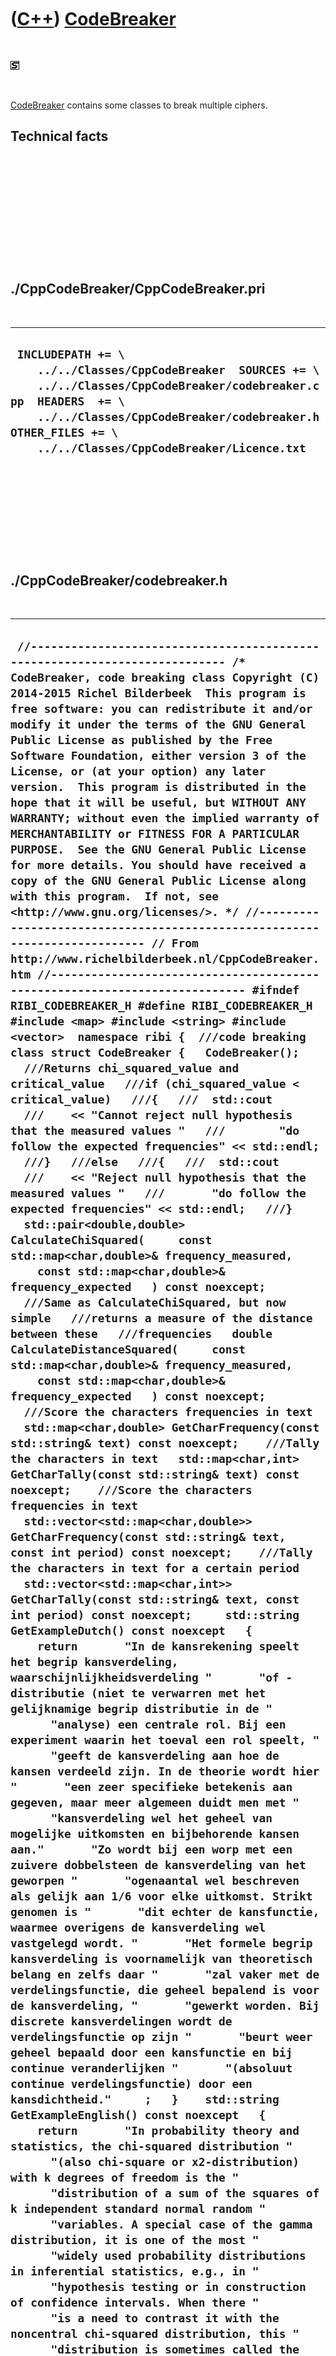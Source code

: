 



 

 

 

 

 

([C++](Cpp.htm)) [CodeBreaker](CppCodeBreaker.htm)
==================================================

 

![STL](PicStl.png)

 

[CodeBreaker](CppCodeBreaker.htm) contains some classes to break
multiple ciphers.

Technical facts
---------------

 

 

 

 

 

 

./CppCodeBreaker/CppCodeBreaker.pri
-----------------------------------

 

  --------------------------------------------------------------------------------------------------------------------------------------------------------------------------------------------------------------------------------------------------
  ` INCLUDEPATH += \     ../../Classes/CppCodeBreaker  SOURCES += \     ../../Classes/CppCodeBreaker/codebreaker.cpp  HEADERS  += \     ../../Classes/CppCodeBreaker/codebreaker.h  OTHER_FILES += \     ../../Classes/CppCodeBreaker/Licence.txt`
  --------------------------------------------------------------------------------------------------------------------------------------------------------------------------------------------------------------------------------------------------

 

 

 

 

 

./CppCodeBreaker/codebreaker.h
------------------------------

 

  ----------------------------------------------------------------------------------------------------------------------------------------------------------------------------------------------------------------------------------------------------------------------------------------------------------------------------------------------------------------------------------------------------------------------------------------------------------------------------------------------------------------------------------------------------------------------------------------------------------------------------------------------------------------------------------------------------------------------------------------------------------------------------------------------------------------------------------------------------------------------------------------------------------------------------------------------------------------------------------------------------------------------------------------------------------------------------------------------------------------------------------------------------------------------------------------------------------------------------------------------------------------------------------------------------------------------------------------------------------------------------------------------------------------------------------------------------------------------------------------------------------------------------------------------------------------------------------------------------------------------------------------------------------------------------------------------------------------------------------------------------------------------------------------------------------------------------------------------------------------------------------------------------------------------------------------------------------------------------------------------------------------------------------------------------------------------------------------------------------------------------------------------------------------------------------------------------------------------------------------------------------------------------------------------------------------------------------------------------------------------------------------------------------------------------------------------------------------------------------------------------------------------------------------------------------------------------------------------------------------------------------------------------------------------------------------------------------------------------------------------------------------------------------------------------------------------------------------------------------------------------------------------------------------------------------------------------------------------------------------------------------------------------------------------------------------------------------------------------------------------------------------------------------------------------------------------------------------------------------------------------------------------------------------------------------------------------------------------------------------------------------------------------------------------------------------------------------------------------------------------------------------------------------------------------------------------------------------------------------------------------------------------------------------------------------------------------------------------------------------------------------------------------------------------------------------------------------------------------------------------------------------------------------------------------------------------------------------------------------------------------------------------------------------------------------------------------------------------------------------------------------------------------------------------------------------------------------------------------------------------------------------------------------------------------------------------------------------------------------------------------------------------------------------------------------------------------------------------------------------------------------------------------------------------------------------------------------------------------------------------------------------------------------------------------------------------------------------------------------------------------------------------------------------------------------------------------------------------------------------------------------------------------------------------------------------------------------------------------------------------------------------------------------------------------------------------------------------------------------------------------------------------------------------------------------------------------------------------------------------------------------------------------------------------------------------------------------------------------------------------------------------------------------------------------------------------------------------------------------------------------------------------------------------------------------------------------------------------------------------------------------------------------------------------------------------------------------------------------------------------------------------------------------------------------------------------------------------------------------------------------------------------------------------------------------------------------------------------------------------------------------------------------------------------------------------------------------------------------------------------------------------------------------------------------------------------------
  ` //--------------------------------------------------------------------------- /* CodeBreaker, code breaking class Copyright (C) 2014-2015 Richel Bilderbeek  This program is free software: you can redistribute it and/or modify it under the terms of the GNU General Public License as published by the Free Software Foundation, either version 3 of the License, or (at your option) any later version.  This program is distributed in the hope that it will be useful, but WITHOUT ANY WARRANTY; without even the implied warranty of MERCHANTABILITY or FITNESS FOR A PARTICULAR PURPOSE.  See the GNU General Public License for more details. You should have received a copy of the GNU General Public License along with this program.  If not, see <http://www.gnu.org/licenses/>. */ //--------------------------------------------------------------------------- // From http://www.richelbilderbeek.nl/CppCodeBreaker.htm //--------------------------------------------------------------------------- #ifndef RIBI_CODEBREAKER_H #define RIBI_CODEBREAKER_H  #include <map> #include <string> #include <vector>  namespace ribi {  ///code breaking class struct CodeBreaker {   CodeBreaker();    ///Returns chi_squared_value and critical_value   ///if (chi_squared_value < critical_value)   ///{   ///  std::cout   ///    << "Cannot reject null hypothesis that the measured values "   ///        "do follow the expected frequencies" << std::endl;   ///}   ///else   ///{   ///  std::cout   ///    << "Reject null hypothesis that the measured values "   ///       "do follow the expected frequencies" << std::endl;   ///}   std::pair<double,double> CalculateChiSquared(     const std::map<char,double>& frequency_measured,     const std::map<char,double>& frequency_expected   ) const noexcept;    ///Same as CalculateChiSquared, but now simple   ///returns a measure of the distance between these   ///frequencies   double CalculateDistanceSquared(     const std::map<char,double>& frequency_measured,     const std::map<char,double>& frequency_expected   ) const noexcept;    ///Score the characters frequencies in text   std::map<char,double> GetCharFrequency(const std::string& text) const noexcept;    ///Tally the characters in text   std::map<char,int> GetCharTally(const std::string& text) const noexcept;    ///Score the characters frequencies in text   std::vector<std::map<char,double>> GetCharFrequency(const std::string& text, const int period) const noexcept;    ///Tally the characters in text for a certain period   std::vector<std::map<char,int>> GetCharTally(const std::string& text, const int period) const noexcept;     std::string GetExampleDutch() const noexcept   {     return       "In de kansrekening speelt het begrip kansverdeling, waarschijnlijkheidsverdeling "       "of -distributie (niet te verwarren met het gelijknamige begrip distributie in de "       "analyse) een centrale rol. Bij een experiment waarin het toeval een rol speelt, "       "geeft de kansverdeling aan hoe de kansen verdeeld zijn. In de theorie wordt hier "       "een zeer specifieke betekenis aan gegeven, maar meer algemeen duidt men met "       "kansverdeling wel het geheel van mogelijke uitkomsten en bijbehorende kansen aan."       "Zo wordt bij een worp met een zuivere dobbelsteen de kansverdeling van het geworpen "       "ogenaantal wel beschreven als gelijk aan 1/6 voor elke uitkomst. Strikt genomen is "       "dit echter de kansfunctie, waarmee overigens de kansverdeling wel vastgelegd wordt. "       "Het formele begrip kansverdeling is voornamelijk van theoretisch belang en zelfs daar "       "zal vaker met de verdelingsfunctie, die geheel bepalend is voor de kansverdeling, "       "gewerkt worden. Bij discrete kansverdelingen wordt de verdelingsfunctie op zijn "       "beurt weer geheel bepaald door een kansfunctie en bij continue veranderlijken "       "(absoluut continue verdelingsfunctie) door een kansdichtheid."     ;   }    std::string GetExampleEnglish() const noexcept   {     return       "In probability theory and statistics, the chi-squared distribution "       "(also chi-square or x2-distribution) with k degrees of freedom is the "       "distribution of a sum of the squares of k independent standard normal random "       "variables. A special case of the gamma distribution, it is one of the most "       "widely used probability distributions in inferential statistics, e.g., in "       "hypothesis testing or in construction of confidence intervals. When there "       "is a need to contrast it with the noncentral chi-squared distribution, this "       "distribution is sometimes called the central chi-squared distribution. The "       "chi-squared distribution is used in the common chi-squared tests for goodness "       "of fit of an observed distribution to a theoretical one, the independence of two "       "criteria of classification of qualitative data, and in confidence interval "       "estimation for a population standard deviation of a normal distribution from "       "a sample standard deviation. Many other statistical tests also use this "       "distribution, like Friedman's analysis of variance by ranks.";   }    std::map<char,double> GetLetterFrequencyDutch() const noexcept;   static std::map<char,double> GetLetterFrequencyEnglish() noexcept;    static std::string GetVersion() noexcept;   static std::vector<std::string> GetVersionHistory() noexcept;    int GuessCaesarCipherKey(     const std::string& secret_text,     const std::map<char,double>& expected_char_frequency = GetLetterFrequencyEnglish()     ) const noexcept;    int GuessVigenereCipherKeyLength(const std::string& secret_text) const noexcept;    private:   std::vector<double> CalculateRelativeError(     const std::vector<double>& frequency_measured,     const std::vector<double>& frequency_expected   ) const noexcept;    #ifndef NDEBUG   static void Test() noexcept;   #endif };  } //~namespace ribi  #endif // RIBI_CODEBREAKER_H`
  ----------------------------------------------------------------------------------------------------------------------------------------------------------------------------------------------------------------------------------------------------------------------------------------------------------------------------------------------------------------------------------------------------------------------------------------------------------------------------------------------------------------------------------------------------------------------------------------------------------------------------------------------------------------------------------------------------------------------------------------------------------------------------------------------------------------------------------------------------------------------------------------------------------------------------------------------------------------------------------------------------------------------------------------------------------------------------------------------------------------------------------------------------------------------------------------------------------------------------------------------------------------------------------------------------------------------------------------------------------------------------------------------------------------------------------------------------------------------------------------------------------------------------------------------------------------------------------------------------------------------------------------------------------------------------------------------------------------------------------------------------------------------------------------------------------------------------------------------------------------------------------------------------------------------------------------------------------------------------------------------------------------------------------------------------------------------------------------------------------------------------------------------------------------------------------------------------------------------------------------------------------------------------------------------------------------------------------------------------------------------------------------------------------------------------------------------------------------------------------------------------------------------------------------------------------------------------------------------------------------------------------------------------------------------------------------------------------------------------------------------------------------------------------------------------------------------------------------------------------------------------------------------------------------------------------------------------------------------------------------------------------------------------------------------------------------------------------------------------------------------------------------------------------------------------------------------------------------------------------------------------------------------------------------------------------------------------------------------------------------------------------------------------------------------------------------------------------------------------------------------------------------------------------------------------------------------------------------------------------------------------------------------------------------------------------------------------------------------------------------------------------------------------------------------------------------------------------------------------------------------------------------------------------------------------------------------------------------------------------------------------------------------------------------------------------------------------------------------------------------------------------------------------------------------------------------------------------------------------------------------------------------------------------------------------------------------------------------------------------------------------------------------------------------------------------------------------------------------------------------------------------------------------------------------------------------------------------------------------------------------------------------------------------------------------------------------------------------------------------------------------------------------------------------------------------------------------------------------------------------------------------------------------------------------------------------------------------------------------------------------------------------------------------------------------------------------------------------------------------------------------------------------------------------------------------------------------------------------------------------------------------------------------------------------------------------------------------------------------------------------------------------------------------------------------------------------------------------------------------------------------------------------------------------------------------------------------------------------------------------------------------------------------------------------------------------------------------------------------------------------------------------------------------------------------------------------------------------------------------------------------------------------------------------------------------------------------------------------------------------------------------------------------------------------------------------------------------------------------------------------------------------------------------------------------------------------------

 

 

 

 

 

./CppCodeBreaker/codebreaker.cpp
--------------------------------

 

  ------------------------------------------------------------------------------------------------------------------------------------------------------------------------------------------------------------------------------------------------------------------------------------------------------------------------------------------------------------------------------------------------------------------------------------------------------------------------------------------------------------------------------------------------------------------------------------------------------------------------------------------------------------------------------------------------------------------------------------------------------------------------------------------------------------------------------------------------------------------------------------------------------------------------------------------------------------------------------------------------------------------------------------------------------------------------------------------------------------------------------------------------------------------------------------------------------------------------------------------------------------------------------------------------------------------------------------------------------------------------------------------------------------------------------------------------------------------------------------------------------------------------------------------------------------------------------------------------------------------------------------------------------------------------------------------------------------------------------------------------------------------------------------------------------------------------------------------------------------------------------------------------------------------------------------------------------------------------------------------------------------------------------------------------------------------------------------------------------------------------------------------------------------------------------------------------------------------------------------------------------------------------------------------------------------------------------------------------------------------------------------------------------------------------------------------------------------------------------------------------------------------------------------------------------------------------------------------------------------------------------------------------------------------------------------------------------------------------------------------------------------------------------------------------------------------------------------------------------------------------------------------------------------------------------------------------------------------------------------------------------------------------------------------------------------------------------------------------------------------------------------------------------------------------------------------------------------------------------------------------------------------------------------------------------------------------------------------------------------------------------------------------------------------------------------------------------------------------------------------------------------------------------------------------------------------------------------------------------------------------------------------------------------------------------------------------------------------------------------------------------------------------------------------------------------------------------------------------------------------------------------------------------------------------------------------------------------------------------------------------------------------------------------------------------------------------------------------------------------------------------------------------------------------------------------------------------------------------------------------------------------------------------------------------------------------------------------------------------------------------------------------------------------------------------------------------------------------------------------------------------------------------------------------------------------------------------------------------------------------------------------------------------------------------------------------------------------------------------------------------------------------------------------------------------------------------------------------------------------------------------------------------------------------------------------------------------------------------------------------------------------------------------------------------------------------------------------------------------------------------------------------------------------------------------------------------------------------------------------------------------------------------------------------------------------------------------------------------------------------------------------------------------------------------------------------------------------------------------------------------------------------------------------------------------------------------------------------------------------------------------------------------------------------------------------------------------------------------------------------------------------------------------------------------------------------------------------------------------------------------------------------------------------------------------------------------------------------------------------------------------------------------------------------------------------------------------------------------------------------------------------------------------------------------------------------------------------------------------------------------------------------------------------------------------------------------------------------------------------------------------------------------------------------------------------------------------------------------------------------------------------------------------------------------------------------------------------------------------------------------------------------------------------------------------------------------------------------------------------------------------------------------------------------------------------------------------------------------------------------------------------------------------------------------------------------------------------------------------------------------------------------------------------------------------------------------------------------------------------------------------------------------------------------------------------------------------------------------------------------------------------------------------------------------------------------------------------------------------------------------------------------------------------------------------------------------------------------------------------------------------------------------------------------------------------------------------------------------------------------------------------------------------------------------------------------------------------------------------------------------------------------------------------------------------------------------------------------------------------------------------------------------------------------------------------------------------------------------------------------------------------------------------------------------------------------------------------------------------------------------------------------------------------------------------------------------------------------------------------------------------------------------------------------------------------------------------------------------------------------------------------------------------------------------------------------------------------------------------------------------------------------------------------------------------------------------------------------------------------------------------------------------------------------------------------------------------------------------------------------------------------------------------------------------------------------------------------------------------------------------------------------------------------------------------------------------------------------------------------------------------------------------------------------------------------------------------------------------------------------------------------------------------------------------------------------------------------------------------------------------------------------------------------------------------------------------------------------------------------------------------------------------------------------------------------------------------------------------------------------------------------------------------------------------------------------------------------------------------------------------------------------------------------------------------------------------------------------------------------------------------------------------------------------------------------------------------------------------------------------------------------------------------------------------------------------------------------------------------------------------------------------------------------------------------------------------------------------------------------------------------------------------------------------------------------------------------------------------------------------------------------------------------------------------------------------------------------------------------------------------------------------------------------------------------------------------------------------------------------------------------------------------------------------------------------------------------------------------------------------------------------------------------------------------------------------------------------------------------------------------------------------------------------------------------------------------------------------------------------------------------------------------------------------------------------------------------------------------------------------------------------------------------------------------------------------------------------------------------------------------------------------------------------------------------------------------------------------------------------------------------------------------------------------------------------------------------------------------------------------------------------------------------------------------------------------------------------------------------------------------------------------------------------------------------------------------------------------------------------------------------------------------------------------------------------------------------------------------------------------------------------------------------------------------------------------------------------------------------------------------------------------------------------------------------------------------------------------------------------------------------------------------------------------------------------------------------------------------------------------------------------------------------------------------------------------------------------------------------------------------------------------------------------------------------------------------------------------------------------------------------------------------------------------------------------------------------------------------------------------------------------------------------------------------------------------------------------------------------------------------------------------------------------------------------------------------------------------------------------------------------------------------------------------------------------------------------------------------------------------------------------------------------------------------------------------------------------------------------------------------------------------------------------------------------------------------------------------------------------------------------------------------------------------------------------------------------------------------------------------------------------------------------------------------------------------------------------------------------------------------------------------------------------------------------------------------------------------------------------------------------------------------------------------------------------------------------------------------------------------------------------------------------------------------------------------------------------------------------------------------------------------------------------------------------------------------------------------------------------------------------------------------------------------------------------------------------------------------------------------------------------------------------------------------------------------------------------------------------------------------------------------------------------------------------------------------------------------------------------------------------------------------------------------------------------------------------------------------------------------------------------------------------------------------------------------------------------------------------------------------------------------------------------------------------------------------------------------------------------------------------------------------------------------------------------------------------------------------------------------------------------------------------------------------------------------------------------------------------------------------------------------------------------------------------------------------------------------------------------------------------------------------------------------------------------------------------------------------------------------------------------------------------------------------------------------------------------------------------------------------------------------------------------------------------------------------------------------------------------------------------------------------------------------------------------------------------------------------------------------------------------------------------------------------------------------------------------------------------------------------------------------------------------------------------------------------------------------------------------------------------------------------------------------------------------------------------------------------------------------------------------------------------------------------------------------------------------------------------------------------------------------------------------------------------------------------------------------------------------------------------------------------------------------------------------------------------------------------------------------------------------------------------------------------------------------------------------------------------------------------------------------------------------------------------------------------------------------------------------------------------------------------------------------------------------------------------------------------------------------------------------------------------------
  ` //--------------------------------------------------------------------------- /* CodeBreaker, code breaking class Copyright (C) 2014-2015 Richel Bilderbeek  This program is free software: you can redistribute it and/or modify it under the terms of the GNU General Public License as published by the Free Software Foundation, either version 3 of the License, or (at your option) any later version.  This program is distributed in the hope that it will be useful, but WITHOUT ANY WARRANTY; without even the implied warranty of MERCHANTABILITY or FITNESS FOR A PARTICULAR PURPOSE.  See the GNU General Public License for more details. You should have received a copy of the GNU General Public License along with this program.  If not, see <http://www.gnu.org/licenses/>. */ //--------------------------------------------------------------------------- // From http://www.richelbilderbeek.nl/CppCodeBreaker.htm //--------------------------------------------------------------------------- #include "codebreaker.h"  #include <algorithm> #include <cassert> #include <functional> #include <iostream> #include <stdexcept> #include <numeric> #include <vector>  #pragma GCC diagnostic push #pragma GCC diagnostic ignored "-Weffc++" #pragma GCC diagnostic ignored "-Wunused-local-typedefs" #include <boost/math/distributions/chi_squared.hpp>  #include "caesarcipher.h" #include "trace.h" #include "loopreader.h" #include "testtimer.h" #include "vigenerecipher.h" #pragma GCC diagnostic pop  ribi::CodeBreaker::CodeBreaker() {   #ifndef NDEBUG   Test();   #endif }  std::pair<double,double> ribi::CodeBreaker::CalculateChiSquared(   const std::map<char,double>& frequency_measured,   const std::map<char,double>& frequency_expected ) const noexcept {   const bool verbose{false};   std::vector<double> tally_expected;   std::vector<double> tally_measured;    for (char c = 'a'; c<='z'; ++c)   {     tally_measured.push_back(       frequency_measured.count(c) == 0       ? 0.0       : frequency_measured.find(c)->second     );     tally_expected.push_back(       frequency_expected.count(c) == 0       ? 0.0       : frequency_expected.find(c)->second     );   }   const std::vector<double> rel_error = CalculateRelativeError(tally_measured,tally_expected);   const int n_categories = 26;   assert(n_categories == static_cast<int>(tally_measured.size()));   assert(n_categories == static_cast<int>(tally_expected.size()));   assert(n_categories == static_cast<int>(rel_error.size()));   if (verbose)   {     for (std::size_t i=0; i!=n_categories; ++i)     {       std::cout         << tally_measured[i] << "\t"         << tally_expected[i] << "\t"         << rel_error[i] << "\n";     }   }    const double significance_level = 0.05;   const double chi_squared_value     = std::accumulate(rel_error.begin(),rel_error.end(),0.0);    const double degrees_of_freedom     = static_cast<double>(n_categories)     - 1.0 //We need to calculate the mean ourselves     - 1.0 //We need to calculate the standard deviation ourselves     - 1.0; //We need to calculate the sample size ourselves    boost::math::chi_squared_distribution<double> distribution(degrees_of_freedom);   const double critical_value     = boost::math::quantile(boost::math::complement(distribution, significance_level));   if (verbose)   {     std::cout       //<< "Mean size: " << mean       //<< "\nStdDev size: " << stdDev       << "\nSUM observer: "         << std::accumulate(tally_measured.begin(),tally_measured.end(), 0)       << "\nSUM expected: "         << std::accumulate(tally_expected.begin(),tally_expected.end(),0.0)       << "\nChi-square value: " << chi_squared_value       << "\nSignificance level: " << significance_level       << "\nDegrees of freedom: " << degrees_of_freedom       << "\nCritical value: " << critical_value << '\n';   }   return std::make_pair(chi_squared_value,critical_value); }  double ribi::CodeBreaker::CalculateDistanceSquared(   const std::map<char,double>& frequency_left,   const std::map<char,double>& frequency_right ) const noexcept {   std::vector<double> tally_left;   std::vector<double> tally_right;    for (char c = 'a'; c<='z'; ++c)   {     tally_left.push_back(       frequency_left.count(c) == 0       ? 0.0       : frequency_left.find(c)->second     );     tally_right.push_back(       frequency_right.count(c) == 0       ? 0.0       : frequency_right.find(c)->second     );   }   assert(tally_left.size() == tally_right.size());   const int size = static_cast<int>(tally_left.size());   double sum_squared = 0.0;   for (int i=0; i!=size; ++i)   {     const double d = tally_left[i] - tally_right[i];     const double d_squared = d * d;     sum_squared += d_squared;   }   return sum_squared; }  std::vector<double> ribi::CodeBreaker::CalculateRelativeError(   const std::vector<double>& frequency_measured,   const std::vector<double>& frequency_expected ) const noexcept {   assert(frequency_measured.size() == frequency_expected.size());   const std::size_t sz = frequency_measured.size();   std::vector<double> v(sz);   for (std::size_t i = 0; i!=sz; ++i)   {     const double obs = frequency_measured[i];     const double exp = frequency_expected[i];     #ifndef NDEBUG     if (exp == 0.0)     {       TRACE("ERROR");     }     #endif     assert(exp!=0.0);     v[i] = ((obs-exp)*(obs-exp))/exp;   }   return v; }  std::map<char,double> ribi::CodeBreaker::GetCharFrequency(const std::string& text) const noexcept {   const auto m(GetCharTally(text));   const int sum = std::accumulate(m.begin(),m.end(),0,     [](const int init, const std::pair<char,int>& p)     {       return init + p.second;     }   );   assert(sum > 0);   std::map<char,double> n;   for (const auto& p: m)   {     n.insert(std::make_pair(p.first, static_cast<double>(p.second) / static_cast<double>(sum)));   }   return n; }  std::map<char,int> ribi::CodeBreaker::GetCharTally(const std::string& text) const noexcept {   std::map<char,int> m;   for (const auto& c:text)   {     if (m.count(c) == 0) m.insert(std::make_pair(c,0));     ++m[c];   }   return m; }  std::vector<std::map<char,double>> ribi::CodeBreaker::GetCharFrequency(const std::string& text, const int period) const noexcept {   assert(period > 0);   std::vector<std::map<char,int>> v(GetCharTally(text,period));   std::vector<std::map<char,double>> w;   for (int i=0; i!=period; ++i)   {     const std::map<char,int>& m = v[i];     const int sum = std::accumulate(m.begin(),m.end(),0,       [](const int init, const std::pair<char,int>& p)       {         return init + p.second;       }     );     assert(sum > 0);     std::map<char,double> n;     for (const auto& p: m)     {       n.insert(std::make_pair(p.first, static_cast<double>(p.second) / static_cast<double>(sum)));     }     w.push_back(n);   }   return w; }  std::vector<std::map<char,int>> ribi::CodeBreaker::GetCharTally(const std::string& text, const int period) const noexcept {   assert(period > 0);   std::vector<std::map<char,int>> v(period);   const int length = static_cast<int>(text.size());    for (int i=0; i!=length; ++i)   {     const char c = text[i];     std::map<char,int>& m = v[i % period];     if (m.count(c) == 0) m.insert(std::make_pair(c,0));     {       ++m[c];     }   }   return v; }  std::map<char,double> ribi::CodeBreaker::GetLetterFrequencyDutch() const noexcept {   std::map<char,double> m;   m.insert(std::make_pair('a',0.0749));   m.insert(std::make_pair('b',0.0158));   m.insert(std::make_pair('c',0.0124));   m.insert(std::make_pair('d',0.0593));   m.insert(std::make_pair('e',0.1891));   m.insert(std::make_pair('f',0.0081));   m.insert(std::make_pair('g',0.0340));   m.insert(std::make_pair('h',0.0238));   m.insert(std::make_pair('i',0.0650));   m.insert(std::make_pair('j',0.0146));   m.insert(std::make_pair('k',0.0225));   m.insert(std::make_pair('l',0.0357));   m.insert(std::make_pair('m',0.0221));   m.insert(std::make_pair('n',0.1003));   m.insert(std::make_pair('o',0.0606));   m.insert(std::make_pair('p',0.0157));   m.insert(std::make_pair('q',0.00009));   m.insert(std::make_pair('r',0.0641));   m.insert(std::make_pair('s',0.0373));   m.insert(std::make_pair('t',0.0679));   m.insert(std::make_pair('u',0.0199));   m.insert(std::make_pair('v',0.0285));   m.insert(std::make_pair('w',0.0152));   m.insert(std::make_pair('x',0.00040));   m.insert(std::make_pair('y',0.00035));   m.insert(std::make_pair('z',0.0139));   return m; }  std::map<char,double> ribi::CodeBreaker::GetLetterFrequencyEnglish() noexcept {   std::map<char,double> m;   m.insert(std::make_pair('a',0.08167));   m.insert(std::make_pair('b',0.01492));   m.insert(std::make_pair('c',0.02782));   m.insert(std::make_pair('d',0.04253));   m.insert(std::make_pair('e',0.12702));   m.insert(std::make_pair('f',0.02228));   m.insert(std::make_pair('g',0.02015));   m.insert(std::make_pair('h',0.06094));   m.insert(std::make_pair('i',0.06966));   m.insert(std::make_pair('j',0.00153));   m.insert(std::make_pair('k',0.00772));   m.insert(std::make_pair('l',0.04025));   m.insert(std::make_pair('m',0.02406));   m.insert(std::make_pair('n',0.06749));   m.insert(std::make_pair('o',0.07507));   m.insert(std::make_pair('p',0.01929));   m.insert(std::make_pair('q',0.00095));   m.insert(std::make_pair('r',0.05987));   m.insert(std::make_pair('s',0.06327));   m.insert(std::make_pair('t',0.09056));   m.insert(std::make_pair('u',0.02758));   m.insert(std::make_pair('v',0.00978));   m.insert(std::make_pair('w',0.02360));   m.insert(std::make_pair('x',0.00150));   m.insert(std::make_pair('y',0.01974));   m.insert(std::make_pair('z',0.00074));   return m; }  std::string ribi::CodeBreaker::GetVersion() noexcept {   return "1.0"; }  std::vector<std::string> ribi::CodeBreaker::GetVersionHistory() noexcept {   return {     "2014-04-04: version 1.0: initial version"   }; }  int ribi::CodeBreaker::GuessCaesarCipherKey(   const std::string& secret_text,   const std::map<char,double>& expected_char_frequency   ) const noexcept {   const bool verbose{false};   std::vector<double> v;    for (int key=0; key!=26; ++key)   {     CaesarCipher c(key);     const std::string plain_text = c.Deencrypt(secret_text);     const auto p(       CalculateChiSquared(         GetCharFrequency(plain_text),         expected_char_frequency       )     );     v.push_back(p.first);   }   if (verbose)   {     for (int i=0; i!=26; ++i)     {       std::cout << i << ": " << v[i] << '\n';     }   }   //The lower the value the better   return std::distance(v.begin(),std::min_element(std::begin(v),std::end(v))); }  int ribi::CodeBreaker::GuessVigenereCipherKeyLength(const std::string& secret_text) const noexcept {   assert(secret_text.size() > 1);   const int text_length = static_cast<int>(secret_text.size());   TRACE(text_length);   std::vector<double> chi_squareds;   const int shortest_guess = 1;   for (int i=shortest_guess; i!=text_length; ++i)   {     //TRACE(i);     assert(i < text_length);     std::vector<double> chi_squared;     const std::vector<std::map<char,double>> m = GetCharFrequency(secret_text,i);     const int m_size = static_cast<int>(m.size());      for (int j=0; j!=m_size-1; ++j)     {       //TRACE(j);       assert(j >= 0);       assert(j < static_cast<int>(m.size()));       const std::map<char,double>& m_left = m[j];       //for (int k=j+1; k!=m_size; ++k)       const int k = j+1;       {         //TRACE(k);         assert(k >= 0);         assert(k < static_cast<int>(m.size()));         const std::map<char,double>& m_right = m[k];         chi_squared.push_back(CalculateDistanceSquared(m_left,m_right));       }     }     assert(!chi_squared.empty());     const double average       = std::accumulate(chi_squared.begin(),chi_squared.end(),0.0)       / static_cast<double>(chi_squared.size());     chi_squareds.push_back(average);   }   #ifndef NDEBUG   assert(text_length - shortest_guess == static_cast<int>(chi_squareds.size()));   for (int i=shortest_guess; i!=text_length; ++i)   {     assert(i - shortest_guess >= 0);     assert(i - shortest_guess < static_cast<int>(chi_squareds.size()));     TRACE(chi_squareds[i-shortest_guess]);   }   const int index = std::distance(     chi_squareds.begin(),     std::min_element(chi_squareds.begin(),chi_squareds.end())   );   const int key_length = index + shortest_guess;   TRACE(index);   TRACE(key_length);   #else   const int key_length = 1; //For now   #endif   return key_length; }  #ifndef NDEBUG void ribi::CodeBreaker::Test() noexcept {   {     static bool is_tested{false};     if (is_tested) return;     is_tested = true;   }   const CodeBreaker b;   //const bool verbose{false};   const TestTimer test_timer(__func__,__FILE__,1.0);   {     const auto p(       b.CalculateChiSquared(         b.GetCharFrequency(b.GetExampleEnglish()),         b.GetLetterFrequencyEnglish()       )     );     const double chi_squared_value = p.first;     const double critical_value = p.second;     assert(chi_squared_value < critical_value       && "Cannot reject null hypothesis that the measured values "          "do follow the expected frequencies"     );   }   {     const auto p(       b.CalculateChiSquared(         b.GetCharFrequency(b.GetExampleDutch()),         b.GetLetterFrequencyDutch()       )     );     const double chi_squared_value = p.first;     const double critical_value = p.second;     assert(chi_squared_value < critical_value       && "Cannot reject null hypothesis that the measured values "          "do follow the expected frequencies"     );   }   //Check that encrypted text has significantly different frequencies   //which fails for Caesar cipher   for (int i=0; i!=26; ++i)   {     CaesarCipher c(i);     const std::string text = c.Clean(b.GetExampleEnglish());     const std::string encrypted = c.Encrypt(text);     //TRACE(encrypted);      const auto p(       b.CalculateChiSquared(         b.GetCharFrequency(encrypted),         b.GetLetterFrequencyEnglish()       )     );     const double chi_squared_value = p.first;     const double critical_value = p.second;     assert(chi_squared_value < critical_value       && "Cannot reject null hypothesis that the measured values "          "do follow the expected frequencies"          "(as a Ceasar cipher on a short text is not conclusive enough)"     );   }   //Check that encrypted text has significantly different frequencies   //which fails for Vigenere cipher   for (int i=0; i!=26; ++i)   {     const int key_length = 1 + (i * i);     std::string key;     for (int j=0; j!=key_length; ++j)     {       key += 'a' +( std::rand() % 26);     }     VigenereCipher c(key);     const std::string text = c.Clean(b.GetExampleEnglish());     const std::string encrypted = c.Encrypt(text);     //TRACE(encrypted);      const auto p(       b.CalculateChiSquared(         b.GetCharFrequency(encrypted),         b.GetLetterFrequencyEnglish()       )     );     const double chi_squared_value = p.first;     const double critical_value = p.second;     assert(chi_squared_value < critical_value       && "Cannot reject null hypothesis that the measured values "          "do follow the expected frequencies"          "(as a Vigenere cipher on a short text is not conclusive enough)"     );   }   //Guess the Ceasar cipher key   for (int key=0; key!=26; ++key)   {     CaesarCipher c(key);     const std::string text = CaesarCipher::Clean(b.GetExampleEnglish());     const std::string secret_text = c.Encrypt(text);     assert(b.GuessCaesarCipherKey(secret_text) == key);   }   //Guess the Vigenere cipher key length   #define FIXING_ISSUE_175   #ifdef  FIXING_ISSUE_175   for (int length=2; length!=5; ++length)   {     std::string key(length,'a');     for (int i=0; i!=length; ++i) { key[i] = 'a' + (std::rand() % 26); }     VigenereCipher c(key);     const std::string text = VigenereCipher::Clean(b.GetExampleEnglish());     const std::string secret_text = c.Encrypt(text);     const int guess_length = b.GuessVigenereCipherKeyLength(secret_text);     assert(guess_length == length);   }   #endif //#ifdef FIXING_ISSUE_175 } #endif`
  ------------------------------------------------------------------------------------------------------------------------------------------------------------------------------------------------------------------------------------------------------------------------------------------------------------------------------------------------------------------------------------------------------------------------------------------------------------------------------------------------------------------------------------------------------------------------------------------------------------------------------------------------------------------------------------------------------------------------------------------------------------------------------------------------------------------------------------------------------------------------------------------------------------------------------------------------------------------------------------------------------------------------------------------------------------------------------------------------------------------------------------------------------------------------------------------------------------------------------------------------------------------------------------------------------------------------------------------------------------------------------------------------------------------------------------------------------------------------------------------------------------------------------------------------------------------------------------------------------------------------------------------------------------------------------------------------------------------------------------------------------------------------------------------------------------------------------------------------------------------------------------------------------------------------------------------------------------------------------------------------------------------------------------------------------------------------------------------------------------------------------------------------------------------------------------------------------------------------------------------------------------------------------------------------------------------------------------------------------------------------------------------------------------------------------------------------------------------------------------------------------------------------------------------------------------------------------------------------------------------------------------------------------------------------------------------------------------------------------------------------------------------------------------------------------------------------------------------------------------------------------------------------------------------------------------------------------------------------------------------------------------------------------------------------------------------------------------------------------------------------------------------------------------------------------------------------------------------------------------------------------------------------------------------------------------------------------------------------------------------------------------------------------------------------------------------------------------------------------------------------------------------------------------------------------------------------------------------------------------------------------------------------------------------------------------------------------------------------------------------------------------------------------------------------------------------------------------------------------------------------------------------------------------------------------------------------------------------------------------------------------------------------------------------------------------------------------------------------------------------------------------------------------------------------------------------------------------------------------------------------------------------------------------------------------------------------------------------------------------------------------------------------------------------------------------------------------------------------------------------------------------------------------------------------------------------------------------------------------------------------------------------------------------------------------------------------------------------------------------------------------------------------------------------------------------------------------------------------------------------------------------------------------------------------------------------------------------------------------------------------------------------------------------------------------------------------------------------------------------------------------------------------------------------------------------------------------------------------------------------------------------------------------------------------------------------------------------------------------------------------------------------------------------------------------------------------------------------------------------------------------------------------------------------------------------------------------------------------------------------------------------------------------------------------------------------------------------------------------------------------------------------------------------------------------------------------------------------------------------------------------------------------------------------------------------------------------------------------------------------------------------------------------------------------------------------------------------------------------------------------------------------------------------------------------------------------------------------------------------------------------------------------------------------------------------------------------------------------------------------------------------------------------------------------------------------------------------------------------------------------------------------------------------------------------------------------------------------------------------------------------------------------------------------------------------------------------------------------------------------------------------------------------------------------------------------------------------------------------------------------------------------------------------------------------------------------------------------------------------------------------------------------------------------------------------------------------------------------------------------------------------------------------------------------------------------------------------------------------------------------------------------------------------------------------------------------------------------------------------------------------------------------------------------------------------------------------------------------------------------------------------------------------------------------------------------------------------------------------------------------------------------------------------------------------------------------------------------------------------------------------------------------------------------------------------------------------------------------------------------------------------------------------------------------------------------------------------------------------------------------------------------------------------------------------------------------------------------------------------------------------------------------------------------------------------------------------------------------------------------------------------------------------------------------------------------------------------------------------------------------------------------------------------------------------------------------------------------------------------------------------------------------------------------------------------------------------------------------------------------------------------------------------------------------------------------------------------------------------------------------------------------------------------------------------------------------------------------------------------------------------------------------------------------------------------------------------------------------------------------------------------------------------------------------------------------------------------------------------------------------------------------------------------------------------------------------------------------------------------------------------------------------------------------------------------------------------------------------------------------------------------------------------------------------------------------------------------------------------------------------------------------------------------------------------------------------------------------------------------------------------------------------------------------------------------------------------------------------------------------------------------------------------------------------------------------------------------------------------------------------------------------------------------------------------------------------------------------------------------------------------------------------------------------------------------------------------------------------------------------------------------------------------------------------------------------------------------------------------------------------------------------------------------------------------------------------------------------------------------------------------------------------------------------------------------------------------------------------------------------------------------------------------------------------------------------------------------------------------------------------------------------------------------------------------------------------------------------------------------------------------------------------------------------------------------------------------------------------------------------------------------------------------------------------------------------------------------------------------------------------------------------------------------------------------------------------------------------------------------------------------------------------------------------------------------------------------------------------------------------------------------------------------------------------------------------------------------------------------------------------------------------------------------------------------------------------------------------------------------------------------------------------------------------------------------------------------------------------------------------------------------------------------------------------------------------------------------------------------------------------------------------------------------------------------------------------------------------------------------------------------------------------------------------------------------------------------------------------------------------------------------------------------------------------------------------------------------------------------------------------------------------------------------------------------------------------------------------------------------------------------------------------------------------------------------------------------------------------------------------------------------------------------------------------------------------------------------------------------------------------------------------------------------------------------------------------------------------------------------------------------------------------------------------------------------------------------------------------------------------------------------------------------------------------------------------------------------------------------------------------------------------------------------------------------------------------------------------------------------------------------------------------------------------------------------------------------------------------------------------------------------------------------------------------------------------------------------------------------------------------------------------------------------------------------------------------------------------------------------------------------------------------------------------------------------------------------------------------------------------------------------------------------------------------------------------------------------------------------------------------------------------------------------------------------------------------------------------------------------------------------------------------------------------------------------------------------------------------------------------------------------------------------------------------------------------------------------------------------------------------------------------------------------------------------------------------------------------------------------------------------------------------------------------------------------------------------------------------------------------------------------------------------------------------------------------------------------------------------------------------------------------------------------------------------------------------------------------------------------------------------------------------------------------------------------------------------------------------------------------------------------------------------------------------------------------------------------------------------------------------------------------------------------------------------------------------------------------------------------------------------------------------------------------------------------------------------------------------------------------------------------------------------------------------------------------------------------------------------------------------------------------------------------------------------------------------------------------------------------------------------------------------------------------------------------------------------------------------------------------------------------------------------------------------------------------------------------------------------------------------------------------------------------------------------------------------------------------------------------------------------------------------------------------------------------------------------------------------------------------------------------------------------------------------------------------------------------------------------------------------------------------------------------------------------------------------------------------------------------------------------------------------------------------------------------------------------------------------------------------------------------------------------------------------------------------------------------------------------------------------------------------------------------------------------------------------------------------------------------------------------------------------------------------------------------------------------------------------------------------------------------------------------------------------------------------------------------------------------------------------------------------------------------

 

 

 

 

 





 




This page has been created by the [tool](Tools.htm)
[CodeToHtml](ToolCodeToHtml.htm)
